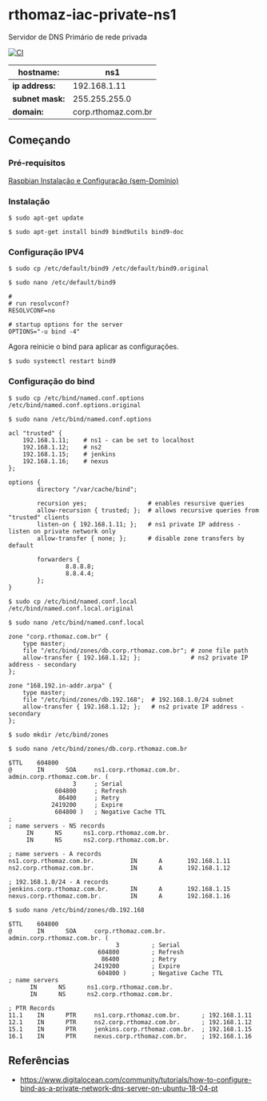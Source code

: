 # rthomaz-iac-private-ns1

Servidor de DNS Primário de rede privada

[![CI](https://github.com/rthomaz-iac/rthomaz-iac-private-ns1/workflows/CI/badge.svg)](https://github.com/rthomaz-iac/rthomaz-iac-private-ns1/actions?query=workflow%3ACI)

|**hostname:**|ns1|
|---|---|
|**ip address:**|192.168.1.11|
|**subnet mask:**|255.255.255.0|
|**domain:**|corp.rthomaz.com.br|

## Começando

### Pré-requisitos

[Raspbian Instalação e Configuração (sem-Domínio)](https://github.com/rthomaz-iac/rthomaz-iac-wiki/wiki/Raspbian-Instala%C3%A7%C3%A3o-e-Configura%C3%A7%C3%A3o-(sem-Dom%C3%ADnio))

### Instalação

`$ sudo apt-get update`

`$ sudo apt-get install bind9 bind9utils bind9-doc`

### Configuração IPV4

`$ sudo cp /etc/default/bind9 /etc/default/bind9.original`

`$ sudo nano /etc/default/bind9`

    #
    # run resolvconf?
    RESOLVCONF=no
    
    # startup options for the server
    OPTIONS="-u bind -4"

Agora reinicie o bind para aplicar as configurações.

`$ sudo systemctl restart bind9`

### Configuração do bind

`$ sudo cp /etc/bind/named.conf.options /etc/bind/named.conf.options.original`

`$ sudo nano /etc/bind/named.conf.options`

    acl "trusted" {
        192.168.1.11;    # ns1 - can be set to localhost
        192.168.1.12;    # ns2
        192.168.1.15;    # jenkins
        192.168.1.16;    # nexus
    };

    options {
            directory "/var/cache/bind";
                    
            recursion yes;                 # enables resursive queries
            allow-recursion { trusted; };  # allows recursive queries from "trusted" clients
            listen-on { 192.168.1.11; };   # ns1 private IP address - listen on private network only
            allow-transfer { none; };      # disable zone transfers by default
    
            forwarders {
                    8.8.8.8;
                    8.8.4.4;
            };
    }
    
`$ sudo cp /etc/bind/named.conf.local /etc/bind/named.conf.local.original`

`$ sudo nano /etc/bind/named.conf.local`

    zone "corp.rthomaz.com.br" {
        type master;
        file "/etc/bind/zones/db.corp.rthomaz.com.br"; # zone file path
        allow-transfer { 192.168.1.12; };              # ns2 private IP address - secondary
    };
    
    zone "168.192.in-addr.arpa" {
        type master;
        file "/etc/bind/zones/db.192.168";  # 192.168.1.0/24 subnet
        allow-transfer { 192.168.1.12; };   # ns2 private IP address - secondary
    };
    
`$ sudo mkdir /etc/bind/zones`

`$ sudo nano /etc/bind/zones/db.corp.rthomaz.com.br`

    $TTL    604800
    @       IN      SOA     ns1.corp.rthomaz.com.br. admin.corp.rthomaz.com.br. (
                      3     ; Serial
                 604800     ; Refresh
                  86400     ; Retry
                2419200     ; Expire
                 604800 )   ; Negative Cache TTL
    ;
    ; name servers - NS records
         IN      NS      ns1.corp.rthomaz.com.br.
         IN      NS      ns2.corp.rthomaz.com.br.
    
    ; name servers - A records
    ns1.corp.rthomaz.com.br.          IN      A       192.168.1.11
    ns2.corp.rthomaz.com.br.          IN      A       192.168.1.12
    
    ; 192.168.1.0/24 - A records
    jenkins.corp.rthomaz.com.br.      IN      A       192.168.1.15
    nexus.corp.rthomaz.com.br.        IN      A       192.168.1.16
    
`$ sudo nano /etc/bind/zones/db.192.168`

    $TTL    604800
    @       IN      SOA     corp.rthomaz.com.br. admin.corp.rthomaz.com.br. (
                                  3         ; Serial
                             604800         ; Refresh
                              86400         ; Retry
                            2419200         ; Expire
                             604800 )       ; Negative Cache TTL
    ; name servers
          IN      NS      ns1.corp.rthomaz.com.br.
          IN      NS      ns2.corp.rthomaz.com.br.
    
    ; PTR Records
    11.1    IN      PTR     ns1.corp.rthomaz.com.br.      ; 192.168.1.11
    12.1    IN      PTR     ns2.corp.rthomaz.com.br.      ; 192.168.1.12
    15.1    IN      PTR     jenkins.corp.rthomaz.com.br.  ; 192.168.1.15
    16.1    IN      PTR     nexus.corp.rthomaz.com.br.    ; 192.168.1.16
    
## Referências

- https://www.digitalocean.com/community/tutorials/how-to-configure-bind-as-a-private-network-dns-server-on-ubuntu-18-04-pt
